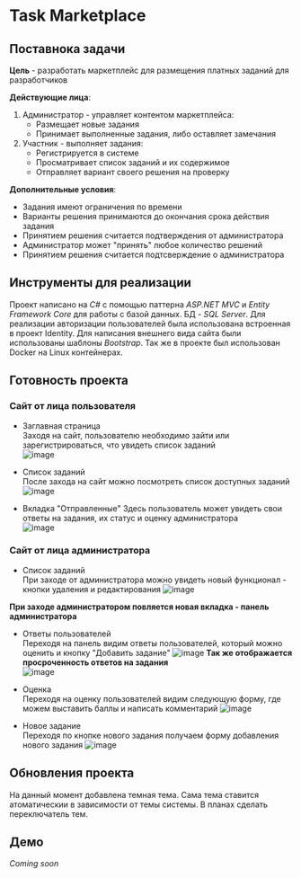 # Task Marketplace
## Поставнока задачи
**Цель** - разработать маркетплейс для размещения платных заданий для разработчиков  
  
**Действующие лица**:
1. Администратор - управляет контентом маркетплейса:
   - Размещает новые задания
   - Принимает выполненные задания, либо оставляет замечания
3. Участник - выполняет задания:
   - Регистрируется в системе
   - Просматривает список заданий и их содержимое
   - Отправляет вариант своего решения на проверку
  
**Дополнительные условия**:
  - Задания имеют ограничения по времени
  - Варианты решения принимаются до окончания срока действия задания
  - Принятием решения считается подтверждения от администратора
  - Администратор может "принять" любое количество решений
  - Принятием решения считается подтсверждение о администратора

## Инструменты для реализации
Проект написано на *C#* с помощью паттерна *ASP.NET MVC* и *Entity Framework Core* для работы с базой данных. БД - *SQL Server*. Для реализации авторизации пользователей была использована встроенная в проект Identity.
Для написания внешнего вида сайта были использованы шаблоны *Bootstrap*. Так же в проекте был использован Docker на Linux контейнерах.

## Готовность проекта
### Сайт от лица пользователя
- Заглавная страница  
Заходя на сайт, пользователю необходимо зайти или зарегистрироваться, что увидеть список заданий  
![image](https://github.com/tarenkovia/AuthWeb/assets/103671783/d0752341-35ef-444a-9b30-eeb21b8022e4)

- Список заданий  
После захода на сайт можно посмотреть список доступных заданий
![image](https://github.com/tarenkovia/AuthWeb/assets/103671783/7e006365-5cb4-4503-9583-d18f5d6047a7)

- Вкладка "Отправленные"
Здесь пользователь может увидеть свои ответы на задания, их статус и оценку администратора  
![image](https://github.com/tarenkovia/AuthWeb/assets/103671783/a8d32220-cd18-4d50-8c7c-b5c20f9fb696)

### Сайт от лица администратора
- Список заданий  
При заходе от администратора можно увидеть новый функционал - кнопки удаления и редактирования
![image](https://github.com/tarenkovia/AuthWeb/assets/103671783/b0711567-dfdf-492d-9971-b541cdb0baed)

**При заходе администратором повляется новая вкладка - панель администратора**
- Ответы пользователей  
Переходя на панель видим ответы пользователей, который можно оценить и кнопку "Добавить задание"
![image](https://github.com/tarenkovia/AuthWeb/assets/103671783/1933d2bf-ada4-46e7-b596-74fee64b0017)
**Так же отображается просроченность ответов на задания**  
![image](https://github.com/tarenkovia/AuthWeb/assets/103671783/4c90d030-a96c-41f3-a600-685572fc4272)


- Оценка  
Переходя на оценку пользователей видим следующую форму, где можем выставить баллы и написать комментарий
![image](https://github.com/tarenkovia/AuthWeb/assets/103671783/aac76340-1de7-465a-bf82-ec82d30ef5e5)

- Новое задание  
Переходя по кнопке нового задания получаем форму добавления нового задания
![image](https://github.com/tarenkovia/AuthWeb/assets/103671783/0aab746d-9b5f-4dc3-9046-4148ebbbbfdc)

## Обновления проекта
На данный момент добавлена темная тема. Сама тема ставится атоматическии в зависимости от темы системы.
В планах сделать переключатель тем.

## Демо 
*Coming soon*

